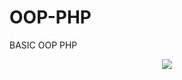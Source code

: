 # OOP-PHP
BASIC OOP PHP

<p align="center">
<img src="https://user-images.githubusercontent.com/105982460/210150569-6d4c0daf-3893-4007-a68d-6e859abec0ca.png">
</p>
